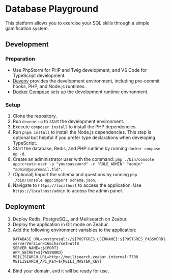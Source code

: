 # Database Playground

This platform allows you to exercise your SQL skills through a simple gamification system.

## Development

### Preparation

- Use PhpStorm for PHP and Twig development, and VS Code for TypeScript development.
- [Devenv](https://devenv.sh) provides the development environment, including pre-commit hooks, PHP, and Node.js runtimes.
- [Docker Compose](https://docs.docker.com/compose/) sets up the development runtime environment.

### Setup

1. Clone the repository.
2. Run `devenv up` to start the development environment.
3. Execute `composer install` to install the PHP dependencies.
4. Run `pnpm install` to install the Node.js dependencies. This step is optional but helpful if you prefer type declarations when developing TypeScript.
5. Start the database, Redis, and PHP runtime by running `docker compose up -d`.
6. Create an administrator user with the command: `php ./bin/console app:create-user -p "yourpassword" -r "ROLE_ADMIN" "admin" "admin@youremail.tld"`.
7. (Optional) Import the schema and questions by running `php ./bin/console app:import schema.json`.
8. Navigate to `https://localhost` to access the application. Use `https://localhost/admin` to access the admin panel.

## Deployment

1. Deploy Redis, PostgreSQL, and Meilisearch on Zeabur.
2. Deploy the application in Git mode on Zeabur.
3. Add the following environment variables to the application:
   ```env
   DATABASE_URL=postgresql://${POSTGRES_USERNAME}:${POSTGRES_PASSWORD}@postgresql.zeabur.internal:5432/${POSTGRES_DATABASE}?serverVersion=16&charset=utf8
   SERVER_NAME=:${PORT}
   APP_SECRET=${PASSWORD}
   MEILISEARCH_URL=http://meilisearch.zeabur.internal:7700
   MEILISEARCH_API_KEY=${MEILI_MASTER_KEY}
   ```
4. Bind your domain, and it will be ready for use.
